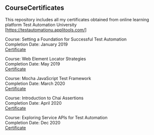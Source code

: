 ## CourseCertificates
This repository includes all my certificates obtained from online learning platform Test Automation University [https://testautomationu.applitools.com/]<br/>

Course: Setting a Foundation for Successful Test Automation<br/>
Completion Date: January 2019<br/>
[Certificate](https://github.com/marijeb/CourseCertificates/blob/main/SettingFoundationSuccessTestAutomation.png)

Course: Web Element Locator Strategies<br/>
Completion Date: May 2019<br/>
[Certificate](https://github.com/marijeb/CourseCertificates/blob/main/WebElementLocatorStrategies.png)

Course: Mocha JavaScript Test Framework<br/>
Completion Date: March 2020<br/>
[Certificate](https://github.com/marijeb/CourseCertificates/blob/main/MochaJavaAScriptTestFramework.png)

Course: Introduction to Chai Assertions<br/>
Completion Date: April 2020<br/>
[Certificate](https://github.com/marijeb/CourseCertificates/blob/main/IntroductiontoChaiAssertions.png)

Course: Exploring Service APIs for Test Automation<br/>
Completion Date: Dec 2020<br/>
[Certificate](https://github.com/marijeb/CourseCertificates/blob/main/ExploringServiceAPIsTestAutomation.png)





